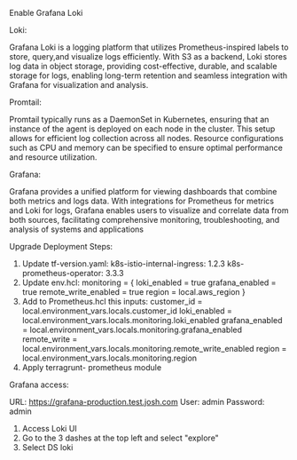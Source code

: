 Enable Grafana Loki


Loki:

Grafana Loki is a logging platform that utilizes Prometheus-inspired labels to store, query,and visualize logs efficiently.
With S3 as a backend, Loki stores log data in object storage, providing cost-effective, 
durable, and scalable storage for logs, enabling long-term retention and seamless integration with Grafana for visualization and analysis.

Promtail:

Promtail typically runs as a DaemonSet in Kubernetes, ensuring that an instance of the agent is deployed on each node in the cluster. This setup allows for efficient log collection across all nodes. Resource configurations such as CPU and memory can be specified to ensure optimal performance and resource utilization.

Grafana:

Grafana provides a unified platform for viewing dashboards that combine both metrics and logs data. With integrations for Prometheus for metrics and Loki for logs, Grafana enables users to visualize and correlate data from both sources, facilitating comprehensive monitoring, troubleshooting, and analysis of systems and applications


Upgrade Deployment Steps:
1. Update tf-version.yaml:
   k8s-istio-internal-ingress: 1.2.3
   k8s-prometheus-operator: 3.3.3
2. Update env.hcl:
  monitoring = {
    loki_enabled         = true
    grafana_enabled      = true
    remote_write_enabled = true
    region               = local.aws_region
    }
3. Add to Prometheus.hcl this inputs:
  customer_id                      = local.environment_vars.locals.customer_id
  loki_enabled                     = local.environment_vars.locals.monitoring.loki_enabled
  grafana_enabled                  = local.environment_vars.locals.monitoring.grafana_enabled
  remote_write                     = local.environment_vars.locals.monitoring.remote_write_enabled
  region                           = local.environment_vars.locals.monitoring.region 
4. Apply terragrunt- prometheus module

Grafana access:

URL: https://grafana-production.test.josh.com
User: admin
Password: admin

1. Access Loki UI
2. Go to the 3 dashes at the top left and select "explore"
3. Select DS loki